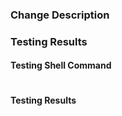 ### Change Description
<!-- Use this section to describe or list, at a high level, the changes contained in the PR.  Can be in a concise format as you would see on a changelog. -->

### Testing Results
<!-- Use the following subsections to demonstrate any testing evidences.  Can be removed if the changes don't require it. -->

#### Testing Shell Command
<!-- Use the following shell block to paste the command used when testing.  An example of a testing command could be: -->
<!-- TF_ACC=1 go test -v -timeout 240s -run ^TestAccBrandingTheme github.com/pingidentity/terraform-provider-pingone/internal/service/base -->
```shell

```

#### Testing Results
<!-- Use the following shell block to paste the results from the testing command used above -->
```shell

```